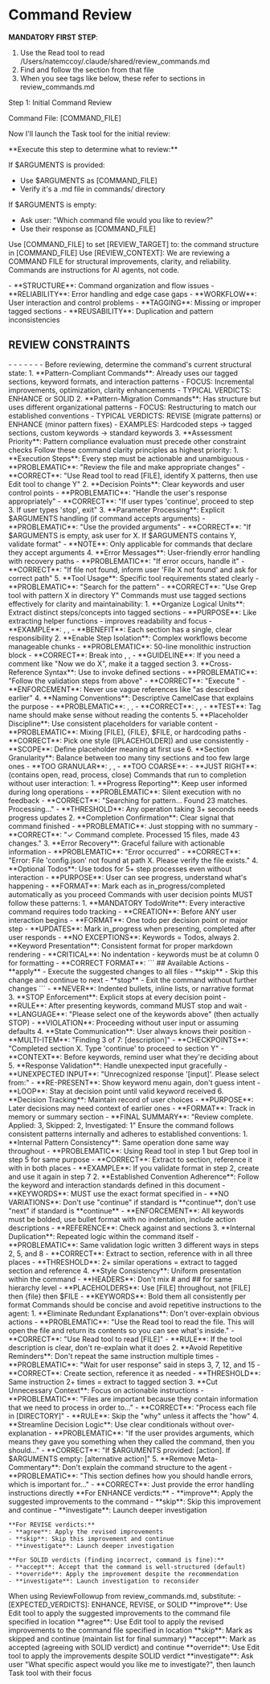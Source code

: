 # Command Review

**MANDATORY FIRST STEP**:
1. Use the Read tool to read /Users/natemccoy/.claude/shared/review_commands.md
2. Find and follow the <ExecutionSteps> section from that file
3. When you see tags like <ExecutionSteps/> below, these refer to sections in review_commands.md

<ExecutionSteps/>

<InitialReviewOutput>
Step 1: Initial Command Review

  Command File: [COMMAND_FILE]

  Now I'll launch the Task tool for the initial review:
</InitialReviewOutput>

<DetermineReviewTarget>
**Execute this step to determine what to review:**

If $ARGUMENTS is provided:
- Use $ARGUMENTS as [COMMAND_FILE]
- Verify it's a .md file in commands/ directory

If $ARGUMENTS is empty:
- Ask user: "Which command file would you like to review?"
- Use their response as [COMMAND_FILE]

Use [COMMAND_FILE] to set [REVIEW_TARGET] to: the command structure in [COMMAND_FILE]
Use [REVIEW_CONTEXT]: We are reviewing a COMMAND FILE for structural improvements, clarity, and reliability. Commands are instructions for AI agents, not code.
</DetermineReviewTarget>

<ReviewCategories>
- **STRUCTURE**: Command organization and flow issues
- **RELIABILITY**: Error handling and edge case gaps
- **WORKFLOW**: User interaction and control problems
- **TAGGING**: Missing or improper tagged sections
- **REUSABILITY**: Duplication and pattern inconsistencies
</ReviewCategories>

## REVIEW CONSTRAINTS

<ReviewConstraints>
    - <StructuralAssessment/>
    - <CommandClarityPrinciples/>
    - <TaggedSectionRequirements/>
    - <ExecuteOnlyPatterns/>
    - <InteractiveCommandPatterns/>
    - <PatternConsistencyCheck/>
    - <CommandVerbosityCheck/>
</ReviewConstraints>

<StructuralAssessment>
Before reviewing, determine the command's current structural state:
1. **Pattern-Compliant Commands**: Already uses our tagged sections, keyword formats, and interaction patterns
   - FOCUS: Incremental improvements, optimization, clarity enhancements
   - TYPICAL VERDICTS: ENHANCE or SOLID
2. **Pattern-Migration Commands**: Has structure but uses different organizational patterns
   - FOCUS: Restructuring to match our established conventions
   - TYPICAL VERDICTS: REVISE (migrate patterns) or ENHANCE (minor pattern fixes)
   - EXAMPLES: Hardcoded steps → tagged sections, custom keywords → standard keywords
3. **Assessment Priority**: Pattern compliance evaluation must precede other constraint checks
</StructuralAssessment>

<CommandClarityPrinciples>
Follow these command clarity principles as highest priority:
1. **Execution Steps**: Every step must be actionable and unambiguous
   - **PROBLEMATIC**: "Review the file and make appropriate changes"
   - **CORRECT**: "Use Read tool to read [FILE], identify X patterns, then use Edit tool to change Y"
2. **Decision Points**: Clear keywords and user control points
   - **PROBLEMATIC**: "Handle the user's response appropriately"
   - **CORRECT**: "If user types 'continue', proceed to step 3. If user types 'stop', exit"
3. **Parameter Processing**: Explicit $ARGUMENTS handling (if command accepts arguments)
   - **PROBLEMATIC**: "Use the provided arguments"
   - **CORRECT**: "If $ARGUMENTS is empty, ask user for X. If $ARGUMENTS contains Y, validate format"
   - **NOTE**: Only applicable for commands that declare they accept arguments
4. **Error Messages**: User-friendly error handling with recovery paths
   - **PROBLEMATIC**: "If error occurs, handle it"
   - **CORRECT**: "If file not found, inform user 'File X not found' and ask for correct path"
5. **Tool Usage**: Specific tool requirements stated clearly
   - **PROBLEMATIC**: "Search for the pattern"
   - **CORRECT**: "Use Grep tool with pattern X in directory Y"
</CommandClarityPrinciples>

<TaggedSectionRequirements>
Commands must use tagged sections effectively for clarity and maintainability:
1. **Organize Logical Units**: Extract distinct steps/concepts into tagged sections
   - **PURPOSE**: Like extracting helper functions - improves readability and focus
   - **EXAMPLE**: <DetermineReviewTarget/>, <ParseUserInput/>, <ValidateArguments/>
   - **BENEFIT**: Each section has a single, clear responsibility
2. **Enable Step Isolation**: Complex workflows become manageable chunks
   - **PROBLEMATIC**: 50-line monolithic instruction block
   - **CORRECT**: Break into <InitialSetup/>, <MainProcessing/>, <CleanupSteps/>
   - **GUIDELINE**: If you need a comment like "Now we do X", make it a tagged section
3. **Cross-Reference Syntax**: Use <TagName/> to invoke defined sections
   - **PROBLEMATIC**: "Follow the validation steps from above"
   - **CORRECT**: "Execute <ValidationSteps/>"
   - **ENFORCEMENT**: Never use vague references like "as described earlier"
4. **Naming Conventions**: Descriptive CamelCase that explains the purpose
   - **PROBLEMATIC**: <Step1/>, <DoThing/>, <Process/>
   - **CORRECT**: <ExtractMethodSignatures/>, <BuildTypeMap/>, <GenerateOutput/>
   - **TEST**: Tag name should make sense without reading the contents
5. **Placeholder Discipline**: Use consistent placeholders for variable content
   - **PROBLEMATIC**: Mixing [FILE], {FILE}, $FILE, or hardcoding paths
   - **CORRECT**: Pick one style ([PLACEHOLDER]) and use consistently
   - **SCOPE**: Define placeholder meaning at first use
6. **Section Granularity**: Balance between too many tiny sections and too few large ones
   - **TOO GRANULAR**: <OpenFile/>, <ReadLine/>, <ClosFile/>
   - **TOO COARSE**: <DoEverything/>
   - **JUST RIGHT**: <ProcessFileContents/> (contains open, read, process, close)
</TaggedSectionRequirements>

<ExecuteOnlyPatterns>
Commands that run to completion without user interaction:
1. **Progress Reporting**: Keep user informed during long operations
   - **PROBLEMATIC**: Silent execution with no feedback
   - **CORRECT**: "Searching for pattern... Found 23 matches. Processing..."
   - **THRESHOLD**: Any operation taking 3+ seconds needs progress updates
2. **Completion Confirmation**: Clear signal that command finished
   - **PROBLEMATIC**: Just stopping with no summary
   - **CORRECT**: "✓ Command complete. Processed 15 files, made 43 changes."
3. **Error Recovery**: Graceful failure with actionable information
   - **PROBLEMATIC**: "Error occurred"
   - **CORRECT**: "Error: File 'config.json' not found at path X. Please verify the file exists."
4. **Optional Todos**: Use todos for 5+ step processes even without interaction
   - **PURPOSE**: User can see progress, understand what's happening
   - **FORMAT**: Mark each as in_progress/completed automatically as you proceed
</ExecuteOnlyPatterns>

<InteractiveCommandPatterns>
Commands with user decision points MUST follow these patterns:
1. **MANDATORY TodoWrite**: Every interactive command requires todo tracking
   - **CREATION**: Before ANY user interaction begins
   - **FORMAT**: One todo per decision point or major step
   - **UPDATES**: Mark in_progress when presenting, completed after user responds
   - **NO EXCEPTIONS**: Keywords = Todos, always
2. **Keyword Presentation**: Consistent format for proper markdown rendering
   - **CRITICAL**: No indentation - keywords must be at column 0 for formatting
   - **CORRECT FORMAT**:
     ```
     ## Available Actions
     - **apply** - Execute the suggested changes to all files
     - **skip** - Skip this change and continue to next
     - **stop** - Exit the command without further changes
     ```
   - **NEVER**: Indented bullets, inline lists, or narrative format
3. **STOP Enforcement**: Explicit stops at every decision point
   - **RULE**: After presenting keywords, command MUST stop and wait
   - **LANGUAGE**: "Please select one of the keywords above" (then actually STOP)
   - **VIOLATION**: Proceeding without user input or assuming defaults
4. **State Communication**: User always knows their position
   - **MULTI-ITEM**: "Finding 3 of 7: [description]"
   - **CHECKPOINTS**: "Completed section X. Type 'continue' to proceed to section Y"
   - **CONTEXT**: Before keywords, remind user what they're deciding about
5. **Response Validation**: Handle unexpected input gracefully
   - **UNEXPECTED INPUT**: "Unrecognized response '[input]'. Please select from:"
   - **RE-PRESENT**: Show keyword menu again, don't guess intent
   - **LOOP**: Stay at decision point until valid keyword received
6. **Decision Tracking**: Maintain record of user choices
   - **PURPOSE**: Later decisions may need context of earlier ones
   - **FORMAT**: Track in memory or summary section
   - **FINAL SUMMARY**: "Review complete. Applied: 3, Skipped: 2, Investigated: 1"
</InteractiveCommandPatterns>

<PatternConsistencyCheck>
Ensure the command follows consistent patterns internally and adheres to established conventions:
1. **Internal Pattern Consistency**: Same operation done same way throughout
   - **PROBLEMATIC**: Using Read tool in step 1 but Grep tool in step 5 for same purpose
   - **CORRECT**: Extract to <FileValidation/> section, reference it with <FileValidation/> in both places
   - **EXAMPLE**: If you validate format in step 2, create <FormatValidation/> and use it again in step 7
2. **Established Convention Adherence**: Follow the keyword and interaction standards defined in this document
   - **KEYWORDS**: MUST use the exact format specified in <InteractiveCommandPatterns/>
   - **NO VARIATIONS**: Don't use "continue" if standard is **continue**, don't use "next" if standard is **continue**
   - **ENFORCEMENT**: All keywords must be bolded, use bullet format with no indentation, include action descriptions
   - **REFERENCE**: Check against <ExecuteOnlyPatterns/> and <InteractiveCommandPatterns/> sections
3. **Internal Duplication**: Repeated logic within the command itself
   - **PROBLEMATIC**: Same validation logic written 3 different ways in steps 2, 5, and 8
   - **CORRECT**: Extract to <ValidationSteps/> section, reference with <ValidationSteps/> in all three places
   - **THRESHOLD**: 2+ similar operations = extract to tagged section and reference
4. **Style Consistency**: Uniform presentation within the command
   - **HEADERS**: Don't mix # and ## for same hierarchy level
   - **PLACEHOLDERS**: Use [FILE] throughout, not [FILE] then {file} then $FILE
   - **KEYWORDS**: Bold them all consistently per <InteractiveCommandPatterns/> format
</PatternConsistencyCheck>

<CommandVerbosityCheck>
Commands should be concise and avoid repetitive instructions to the agent:
1. **Eliminate Redundant Explanations**: Don't over-explain obvious actions
   - **PROBLEMATIC**: "Use the Read tool to read the file. This will open the file and return its contents so you can see what's inside."
   - **CORRECT**: "Use Read tool to read [FILE]"
   - **RULE**: If the tool description is clear, don't re-explain what it does
2. **Avoid Repetitive Reminders**: Don't repeat the same instruction multiple times
   - **PROBLEMATIC**: "Wait for user response" said in steps 3, 7, 12, and 15
   - **CORRECT**: Create <WaitForUser/> section, reference it as needed
   - **THRESHOLD**: Same instruction 2+ times = extract to tagged section
3. **Cut Unnecessary Context**: Focus on actionable instructions
   - **PROBLEMATIC**: "Files are important because they contain information that we need to process in order to..."
   - **CORRECT**: "Process each file in [DIRECTORY]"
   - **RULE**: Skip the "why" unless it affects the "how"
4. **Streamline Decision Logic**: Use clear conditionals without over-explanation
   - **PROBLEMATIC**: "If the user provides arguments, which means they gave you something when they called the command, then you should..."
   - **CORRECT**: "If $ARGUMENTS provided: [action]. If $ARGUMENTS empty: [alternative action]"
5. **Remove Meta-Commentary**: Don't explain the command structure to the agent
   - **PROBLEMATIC**: "This section defines how you should handle errors, which is important for..."
   - **CORRECT**: Just provide the error handling instructions directly
</CommandVerbosityCheck>

<ReviewKeywords>
    **For ENHANCE verdicts:**
    - **improve**: Apply the suggested improvements to the command
    - **skip**: Skip this improvement and continue
    - **investigate**: Launch deeper investigation

    **For REVISE verdicts:**
    - **agree**: Apply the revised improvements
    - **skip**: Skip this improvement and continue
    - **investigate**: Launch deeper investigation

    **For SOLID verdicts (finding incorrect, command is fine):**
    - **accept**: Accept that the command is well-structured (default)
    - **override**: Apply the improvement despite the recommendation
    - **investigate**: Launch investigation to reconsider
</ReviewKeywords>

<ReviewFollowupParameters>
    When using ReviewFollowup from review_commands.md, substitute:
    - [EXPECTED_VERDICTS]: ENHANCE, REVISE, or SOLID
</ReviewFollowupParameters>

<KeywordExecution>
    **improve**: Use Edit tool to apply the suggested improvements to the command file specified in location
    **agree**: Use Edit tool to apply the revised improvements to the command file specified in location
    **skip**: Mark as skipped and continue (maintain list for final summary)
    **accept**: Mark as accepted (agreeing with SOLID verdict) and continue
    **override**: Use Edit tool to apply the improvements despite SOLID verdict
    **investigate**: Ask user "What specific aspect would you like me to investigate?", then launch Task tool with their focus
</KeywordExecution>